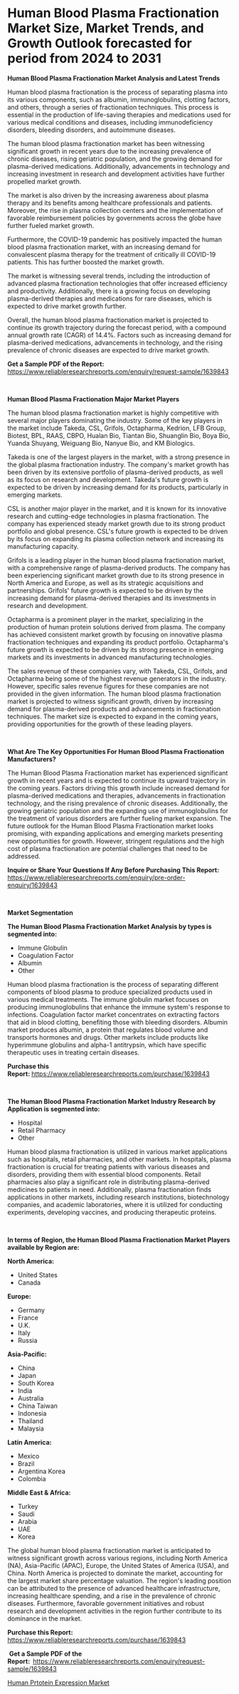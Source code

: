 <p><h1>Human Blood Plasma Fractionation Market Size, Market Trends, and Growth Outlook forecasted for period from 2024 to 2031</h1></p><p><strong>Human Blood Plasma Fractionation Market Analysis and Latest Trends</strong></p>
<p><p>Human blood plasma fractionation is the process of separating plasma into its various components, such as albumin, immunoglobulins, clotting factors, and others, through a series of fractionation techniques. This process is essential in the production of life-saving therapies and medications used for various medical conditions and diseases, including immunodeficiency disorders, bleeding disorders, and autoimmune diseases.</p><p>The human blood plasma fractionation market has been witnessing significant growth in recent years due to the increasing prevalence of chronic diseases, rising geriatric population, and the growing demand for plasma-derived medications. Additionally, advancements in technology and increasing investment in research and development activities have further propelled market growth.</p><p>The market is also driven by the increasing awareness about plasma therapy and its benefits among healthcare professionals and patients. Moreover, the rise in plasma collection centers and the implementation of favorable reimbursement policies by governments across the globe have further fueled market growth.</p><p>Furthermore, the COVID-19 pandemic has positively impacted the human blood plasma fractionation market, with an increasing demand for convalescent plasma therapy for the treatment of critically ill COVID-19 patients. This has further boosted the market growth.</p><p>The market is witnessing several trends, including the introduction of advanced plasma fractionation technologies that offer increased efficiency and productivity. Additionally, there is a growing focus on developing plasma-derived therapies and medications for rare diseases, which is expected to drive market growth further.</p><p>Overall, the human blood plasma fractionation market is projected to continue its growth trajectory during the forecast period, with a compound annual growth rate (CAGR) of 14.4%. Factors such as increasing demand for plasma-derived medications, advancements in technology, and the rising prevalence of chronic diseases are expected to drive market growth.</p></p>
<p><strong>Get a Sample PDF of the Report:&nbsp;</strong> <a href="https://www.reliableresearchreports.com/enquiry/request-sample/1639843">https://www.reliableresearchreports.com/enquiry/request-sample/1639843</a></p>
<p>&nbsp;</p>
<p><strong>Human Blood Plasma Fractionation Major Market Players</strong></p>
<p><p>The human blood plasma fractionation market is highly competitive with several major players dominating the industry. Some of the key players in the market include Takeda, CSL, Grifols, Octapharma, Kedrion, LFB Group, Biotest, BPL, RAAS, CBPO, Hualan Bio, Tiantan Bio, Shuanglin Bio, Boya Bio, Yuanda Shuyang, Weiguang Bio, Nanyue Bio, and KM Biologics.</p><p>Takeda is one of the largest players in the market, with a strong presence in the global plasma fractionation industry. The company's market growth has been driven by its extensive portfolio of plasma-derived products, as well as its focus on research and development. Takeda's future growth is expected to be driven by increasing demand for its products, particularly in emerging markets.</p><p>CSL is another major player in the market, and it is known for its innovative research and cutting-edge technologies in plasma fractionation. The company has experienced steady market growth due to its strong product portfolio and global presence. CSL's future growth is expected to be driven by its focus on expanding its plasma collection network and increasing its manufacturing capacity.</p><p>Grifols is a leading player in the human blood plasma fractionation market, with a comprehensive range of plasma-derived products. The company has been experiencing significant market growth due to its strong presence in North America and Europe, as well as its strategic acquisitions and partnerships. Grifols' future growth is expected to be driven by the increasing demand for plasma-derived therapies and its investments in research and development.</p><p>Octapharma is a prominent player in the market, specializing in the production of human protein solutions derived from plasma. The company has achieved consistent market growth by focusing on innovative plasma fractionation techniques and expanding its product portfolio. Octapharma's future growth is expected to be driven by its strong presence in emerging markets and its investments in advanced manufacturing technologies.</p><p>The sales revenue of these companies vary, with Takeda, CSL, Grifols, and Octapharma being some of the highest revenue generators in the industry. However, specific sales revenue figures for these companies are not provided in the given information. The human blood plasma fractionation market is projected to witness significant growth, driven by increasing demand for plasma-derived products and advancements in fractionation techniques. The market size is expected to expand in the coming years, providing opportunities for the growth of these leading players.</p></p>
<p>&nbsp;</p>
<p><strong>What Are The Key Opportunities For Human Blood Plasma Fractionation Manufacturers?</strong></p>
<p><p>The Human Blood Plasma Fractionation market has experienced significant growth in recent years and is expected to continue its upward trajectory in the coming years. Factors driving this growth include increased demand for plasma-derived medications and therapies, advancements in fractionation technology, and the rising prevalence of chronic diseases. Additionally, the growing geriatric population and the expanding use of immunoglobulins for the treatment of various disorders are further fueling market expansion. The future outlook for the Human Blood Plasma Fractionation market looks promising, with expanding applications and emerging markets presenting new opportunities for growth. However, stringent regulations and the high cost of plasma fractionation are potential challenges that need to be addressed.</p></p>
<p><strong>Inquire or Share Your Questions If Any Before Purchasing This Report:</strong> <a href="https://www.reliableresearchreports.com/enquiry/pre-order-enquiry/1639843">https://www.reliableresearchreports.com/enquiry/pre-order-enquiry/1639843</a></p>
<p>&nbsp;</p>
<p><strong>Market Segmentation</strong></p>
<p><strong>The Human Blood Plasma Fractionation Market Analysis by types is segmented into:</strong></p>
<p><ul><li>Immune Globulin</li><li>Coagulation Factor</li><li>Albumin</li><li>Other</li></ul></p>
<p><p>Human blood plasma fractionation is the process of separating different components of blood plasma to produce specialized products used in various medical treatments. The immune globulin market focuses on producing immunoglobulins that enhance the immune system's response to infections. Coagulation factor market concentrates on extracting factors that aid in blood clotting, benefiting those with bleeding disorders. Albumin market produces albumin, a protein that regulates blood volume and transports hormones and drugs. Other markets include products like hyperimmune globulins and alpha-1 antitrypsin, which have specific therapeutic uses in treating certain diseases.</p></p>
<p><strong>Purchase this Report:&nbsp;</strong><a href="https://www.reliableresearchreports.com/purchase/1639843">https://www.reliableresearchreports.com/purchase/1639843</a></p>
<p>&nbsp;</p>
<p><strong>The Human Blood Plasma Fractionation Market Industry Research by Application is segmented into:</strong></p>
<p><ul><li>Hospital</li><li>Retail Pharmacy</li><li>Other</li></ul></p>
<p><p>Human blood plasma fractionation is utilized in various market applications such as hospitals, retail pharmacies, and other markets. In hospitals, plasma fractionation is crucial for treating patients with various diseases and disorders, providing them with essential blood components. Retail pharmacies also play a significant role in distributing plasma-derived medicines to patients in need. Additionally, plasma fractionation finds applications in other markets, including research institutions, biotechnology companies, and academic laboratories, where it is utilized for conducting experiments, developing vaccines, and producing therapeutic proteins.</p></p>
<p>&nbsp;</p>
<p><strong>In terms of Region, the Human Blood Plasma Fractionation Market Players available by Region are:</strong></p>
<p>
    <p> <strong> North America: </strong>
        <ul>
            <li>United States</li>
            <li>Canada</li>
        </ul>
        </p> 
    <p> <strong> Europe: </strong>
        <ul>
            <li>Germany</li>
            <li>France</li>
            <li>U.K.</li>
            <li>Italy</li>
            <li>Russia</li>
        </ul>
        </p> 
    <p> <strong> Asia-Pacific: </strong>
        <ul>
            <li>China</li>
            <li>Japan</li>
            <li>South Korea</li>
            <li>India</li>
            <li>Australia</li>
            <li>China Taiwan</li>
            <li>Indonesia</li>
            <li>Thailand</li>
            <li>Malaysia</li>
        </ul>
        </p> 
    <p> <strong> Latin America: </strong>
        <ul>
            <li>Mexico</li>
            <li>Brazil</li>
            <li>Argentina Korea</li>
            <li>Colombia</li>
        </ul>
        </p> 
    <p> <strong> Middle East & Africa: </strong>
        <ul>
            <li>Turkey</li>
            <li>Saudi</li>
            <li>Arabia</li>
            <li>UAE</li>
            <li>Korea</li>
        </ul>
    </p>
    </p>
<p><p>The global human blood plasma fractionation market is anticipated to witness significant growth across various regions, including North America (NA), Asia-Pacific (APAC), Europe, the United States of America (USA), and China. North America is projected to dominate the market, accounting for the largest market share percentage valuation. The region's leading position can be attributed to the presence of advanced healthcare infrastructure, increasing healthcare spending, and a rise in the prevalence of chronic diseases. Furthermore, favorable government initiatives and robust research and development activities in the region further contribute to its dominance in the market.</p></p>
<p><strong>Purchase this Report: </strong><a href="https://www.reliableresearchreports.com/purchase/1639843">https://www.reliableresearchreports.com/purchase/1639843</a></p>
<p>&nbsp;<strong>Get a Sample PDF of the Report:&nbsp;&nbsp;</strong><a href="https://www.reliableresearchreports.com/enquiry/request-sample/1639843">https://www.reliableresearchreports.com/enquiry/request-sample/1639843</a></p>
<p><strong></strong></p>
<p><p><a href="https://medium.com/@joannknox666/human-prtotein-expression-market-size-and-market-trends-complete-industry-overview-2024-to-2031-e7ff66596f00">Human Prtotein Expression Market</a></p></p>